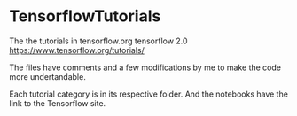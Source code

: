# TensorflowTutorials
The the tutorials in tensorflow.org tensorflow 2.0
https://www.tensorflow.org/tutorials/

The files have comments and a few modifications by me to make the code more undertandable.

Each tutorial category is in its respective folder. And the notebooks have the link to the Tensorflow site.
